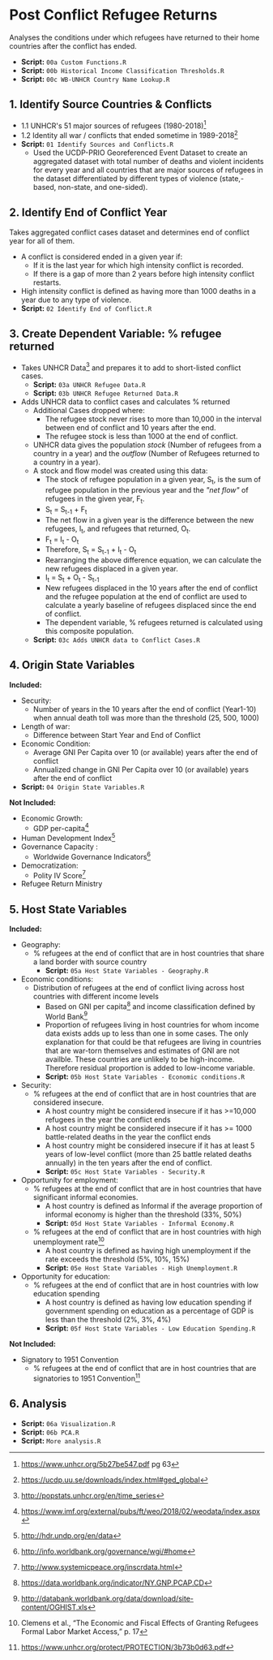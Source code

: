 # Post Conflict Refugee Returns 

Analyses the conditions under which refugees have returned to their home countries after the conflict has ended. 

 - **Script:** `00a Custom Functions.R`
 - **Script:** `00b Historical Income Classification Thresholds.R`  
 - **Script:** `00c WB-UNHCR Country Name Lookup.R`  

## 1. Identify Source Countries & Conflicts  

 - 1.1 UNHCR's 51 major sources of refugees (1980-2018)[^1]  
 - 1.2 Identity all war / conflicts that ended sometime in 1989-2018[^2]  
 - **Script:** `01 Identify Sources and Conflicts.R`
    - Used the UCDP-PRIO Georeferenced Event Dataset to create an aggregated dataset with total number of deaths and violent incidents for every year and all countries that are major sources of refugees in the dataset differentiated by different types of violence (state,-based, non-state, and one-sided).  


[^1]: https://www.unhcr.org/5b27be547.pdf pg 63  
[^2]: https://ucdp.uu.se/downloads/index.html#ged_global  


## 2. Identify End of Conflict Year  

Takes aggregated conflict cases dataset and determines end of conflict year for all of them. 
 - A conflict is considered ended in a given year if:
    - If it is the last year for which high intensity conflict is recorded.  
    - If there is a gap of more than 2 years before high intensity conflict restarts.
 - High intensity conflict is defined as having more than 1000 deaths in a year due to any type of violence.
 - **Script:** `02 Identify End of Conflict.R`  

## 3. Create Dependent Variable: % refugee returned  

 - Takes UNHCR Data[^3] and prepares it to add to short-listed conflict cases.  
    - **Script:** `03a UNHCR Refugee Data.R`  
    - **Script:** `03b UNHCR Refugee Returned Data.R`  
- Adds UNHCR data to conflict cases and calculates % returned  
    - Additional Cases dropped where:
        - The refugee stock never rises to more than 10,000 in the interval between end of conflict and 10 years after the end.
        - The refugee stock is less than 1000 at the end of conflict.
    - UNHCR data gives the population *stock* (Number of refugees from a country in a year) and the *outflow* (Number of Refugees returned to a country in a year). 
    - A stock and flow model was created using this data: 
        - The stock of refugee population in a given year, S<sub>t</sub>, is the sum of refugee population in the previous year and the *"net flow"* of refugees in the given year, F<sub>t</sub>.
        - S<sub>t</sub> = S<sub>t-1</sub> + F<sub>t</sub>
        - The net flow in a given year is the difference between the new refugees, I<sub>t</sub>, and refugees that returned, O<sub>t</sub>. 
        - F<sub>t</sub> = I<sub>t</sub> - O<sub>t</sub>
        - Therefore, S<sub>t</sub> = S<sub>t-1</sub> + I<sub>t</sub> - O<sub>t</sub>  
        - Rearranging the above difference equation, we can calculate the new refugees displaced in a given year. 
        - I<sub>t</sub> = S<sub>t</sub> + O<sub>t</sub> - S<sub>t-1</sub>  
        - New refugees displaced in the 10 years after the end of conflict and the refugee population at the end of conflict are used to calculate a yearly baseline of refugees displaced since the end of conflict. 
        - The dependent variable, % refugees returned is calculated using this composite population. 
    - **Script:** `03c Adds UNHCR data to Conflict Cases.R`  

[^3]: http://popstats.unhcr.org/en/time_series  

## 4. Origin State Variables  

**Included:**  
 - Security: 
    - Number of years in the 10 years after the end of conflict (Year1-10) when annual death toll was more than the threshold (25, 500, 1000)  
 - Length of war:
    - Difference between Start Year and End of Conflict
 - Economic Condition:
    - Average GNI Per Capita over 10 (or available) years after the end of conflict 
    - Annualized change in GNI Per Capita over 10 (or available) years after the end of conflict 
 - **Script:** `04 Origin State Variables.R`  

**Not Included:**  
- Economic Growth: 
    - GDP per-capita[^4]  
- Human Development Index[^5]    
- Governance Capacity : 
    - Worldwide Governance Indicators[^6] 
- Democratization: 
    - Polity IV Score[^7] 
- Refugee Return Ministry  

[^4]: https://www.imf.org/external/pubs/ft/weo/2018/02/weodata/index.aspx
[^5]: http://hdr.undp.org/en/data
[^6]: http://info.worldbank.org/governance/wgi/#home
[^7]: http://www.systemicpeace.org/inscrdata.html

## 5. Host State Variables  

**Included:**  
 - Geography: 
    - % refugees at the end of conflict that are in host countries that share a land border with source country
        - **Script:** `05a Host State Variables - Geography.R`  
 - Economic conditions:
    - Distribution of refugees at the end of conflict living across host countries with different income levels 
        - Based on GNI per capita[^8] and income classification defined by World Bank[^9]
        - Proportion of refugees living in host countries for whom income data exists adds up to less than one in some cases. The only explanation for that could be that refugees are living in countries that are war-torn themselves and estimates of GNI are not availble. These countries are unlikely to be high-income. Therefore residual proportion is added to low-income variable.
        - **Script:** `05b Host State Variables - Economic conditions.R`  
 - Security:
    - % refugees at the end of conflict that are in host countries that are considered insecure.
        - A host country might be considered insecure if it has >=10,000 refugees in the year the conflict ends
        - A host country might be considered insecure if it has >= 1000 battle-related deaths in the year the conflict ends
        - A host country might be considered insecure if it has at least 5 years of low-level conflict (more than 25 battle related deaths annually) in the ten years after the end of conflict. 
        - **Script:** `05c Host State Variables - Security.R`  
 - Opportunity for employment:
    - % refugees at the end of conflict that are in host countries that have significant informal economies.
        - A host country is defined as Informal if the average proportion of informal economy is higher than the threshold (33%, 50%)
        - **Script:** `05d Host State Variables - Informal Economy.R`  
    - % refugees at the end of conflict that are in host countries with high unemployment rate[^11] 
        - A host country is defined as having high unemployment if the rate exceeds the threshold (5%, 10%, 15%)
        - **Script:** `05e Host State Variables - High Unemployment.R`  
 - Opportunity for education:
    - % refugees at the end of conflict that are in host countries with low education spending
        - A host country is defined as having low education spending if government spending on education as a percentage of GDP is less than the threshold (2%, 3%, 4%) 
        - **Script:** `05f Host State Variables - Low Education Spending.R`  

**Not Included:**  
 - Signatory to 1951 Convention  
    - % refugees at the end of conflict that are in host countries that are signatories to 1951 Convention[^15] 

[^8]: https://data.worldbank.org/indicator/NY.GNP.PCAP.CD
[^9]: http://databank.worldbank.org/data/download/site-content/OGHIST.xls 
[^10]: Hassan & Schneider 2016
[^11]: Clemens et al., “The Economic and Fiscal Effects of Granting Refugees Formal Labor Market Access,” p. 17
[^12]: https://data.worldbank.org/indicator/SL.UEM.TOTL.ZS
[^13]: https://data.worldbank.org/indicator/SE.XPD.TOTL.GD.ZS
[^14]: https://elibrary.worldbank.org/doi/pdf/10.1596/1813-9450-8773  
[^15]: https://www.unhcr.org/protect/PROTECTION/3b73b0d63.pdf

## 6. Analysis  
 - **Script:** `06a Visualization.R`
 - **Script:** `06b PCA.R`
 - **Script:** `More analysis.R`
 
